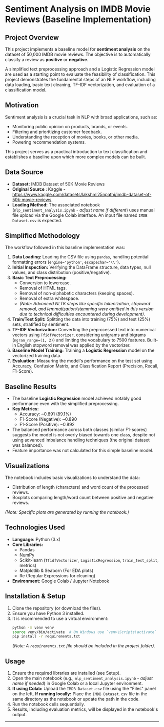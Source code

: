 # Sentiment Analysis on IMDB Movie Reviews (Baseline Implementation)

## Project Overview

This project implements a baseline model for **sentiment analysis** on the dataset of 50,000 IMDB movie reviews. The objective is to automatically classify a review as **positive** or **negative**.

A simplified text preprocessing approach and a Logistic Regression model are used as a starting point to evaluate the feasibility of classification. This project demonstrates the fundamental steps of an NLP workflow, including data loading, basic text cleaning, TF-IDF vectorization, and evaluation of a classification model.

## Motivation

Sentiment analysis is a crucial task in NLP with broad applications, such as:
* Monitoring public opinion on products, brands, or events.
* Filtering and prioritizing customer feedback.
* Understanding the reception of movies, books, or other media.
* Powering recommendation systems.

This project serves as a practical introduction to text classification and establishes a baseline upon which more complex models can be built.

## Data Source

* **Dataset:** IMDB Dataset of 50K Movie Reviews
* **Original Source :** Kaggle - https://www.kaggle.com/datasets/lakshmi25npathi/imdb-dataset-of-50k-movie-reviews.
* **Loading Method:** The associated notebook (`nlp_sentiment_analysis.ipynb` - *adjust name if different*) uses manual file upload via the Google Colab interface. An input file named `IMDB Dataset.csv` is expected.

## Simplified Methodology

The workflow followed in this baseline implementation was:

1.  **Data Loading:** Loading the CSV file using `pandas`, handling potential formatting errors (`engine='python'`, `escapechar='\\'`).
2.  **Initial Inspection:** Verifying the DataFrame structure, data types, null values, and class distribution (positive/negative).
3.  **Basic Text Preprocessing:**
    * Conversion to lowercase.
    * Removal of HTML tags.
    * Removal of non-alphabetic characters (keeping spaces).
    * Removal of extra whitespace.
    * *(Note: Advanced NLTK steps like specific tokenization, stopword removal, and lemmatization/stemming were omitted in this version due to technical difficulties encountered during development).*
4.  **Train/Test Split:** Splitting the data into training (75%) and test (25%) sets, stratified by sentiment.
5.  **TF-IDF Vectorization:** Converting the preprocessed text into numerical vectors using `TfidfVectorizer`, considering unigrams and bigrams (`ngram_range=(1, 2)`) and limiting the vocabulary to 7500 features. Built-in English stopword removal was applied by the vectorizer.
6.  **Baseline Model Training:** Training a **Logistic Regression** model on the vectorized training data.
7.  **Evaluation:** Measuring the model's performance on the test set using Accuracy, Confusion Matrix, and Classification Report (Precision, Recall, F1-Score).

## Baseline Results

* The baseline **Logistic Regression** model achieved notably good performance even with the simplified preprocessing.
* **Key Metrics:**
    * Accuracy: ~0.891 (89.1%)
    * F1-Score (Negative): ~0.890
    * F1-Score (Positive): ~0.892
* The balanced performance across both classes (similar F1-scores) suggests the model is not overly biased towards one class, despite not using advanced imbalance handling techniques (the original dataset was balanced).
* Feature importance was not calculated for this simple baseline model.

## Visualizations

The notebook includes basic visualizations to understand the data:
* Distribution of length (characters) and word count of the processed reviews.
* Boxplots comparing length/word count between positive and negative reviews.

*(Note: Specific plots are generated by running the notebook.)*

## Technologies Used

* **Language:** Python (3.x)
* **Core Libraries:**
    * Pandas
    * NumPy
    * Scikit-learn (`TfidfVectorizer`, `LogisticRegression`, `train_test_split`, metrics)
    * Matplotlib & Seaborn (For EDA plots)
    * Re (Regular Expressions for cleaning)
* **Environment:** Google Colab / Jupyter Notebook

## Installation & Setup

1.  Clone the repository (or download the files).
2.  Ensure you have Python 3 installed.
3.  It is recommended to use a virtual environment:
    ```bash
    python -m venv venv
    source venv/bin/activate  # On Windows use `venv\Scripts\activate`
    pip install -r requirements.txt
    ```
    *(Note: A `requirements.txt` file should be included in the project folder).*

## Usage

1.  Ensure the required libraries are installed (see Setup).
2.  Open the main notebook (e.g., `nlp_sentiment_analysis.ipynb` - *adjust name if needed*) in Google Colab or a local Jupyter environment.
3.  **If using Colab:** Upload the `IMDB Dataset.csv` file using the "Files" panel on the left.
    **If running locally:** Place the `IMDB Dataset.csv` file in the same directory as the notebook or update the path in the code.
4.  Run the notebook cells sequentially.
5.  Results, including evaluation metrics, will be displayed in the notebook's output.

---
